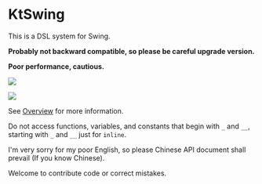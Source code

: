 # KtSwing

This is a DSL system for Swing.

**Probably not backward compatible, so please be careful upgrade version.**

**Poor performance, cautious.**

[![](https://jitpack.io/v/mslxl/KtSwing.svg)](https://jitpack.io/#mslxl/KtSwing)

[![](https://travis-ci.org/mslxl/KtSwing.svg?branch=master)](https://travis-ci.org/mslxl/KtSwing/)

See [Overview](src/test/kotlin/Overview.kt) for more information.

Do not access functions, variables, and constants that begin with `_` and `__`, starting with `_` and `__` just for `inline`.

I'm very sorry for my poor English, so please Chinese API document shall prevail (If you know Chinese).

Welcome to contribute code or correct mistakes.